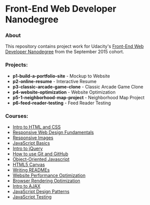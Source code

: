 # Front-End Web Developer Nanodegree

### About
This repository contains project work for Udacity's [Front-End Web Developer Nanodegree](https://www.udacity.com/course/nd001) from the September 2015 cohort.

### Projects:
- **p1-build-a-portfolio-site** - Mockup to Website
- **p2-online-resume** - Interactive Resume
- **p3-classic-arcade-game-clone** - Classic Arcade Game Clone
- **p4-website-optimization** - Website Optimization
- **p5-1-neighborhood-map-project** - Neighborhood Map Project
- **p6-feed-reader-testing** - Feed Reader Testing

### Courses:
- [Intro to HTML and CSS](https://www.udacity.com/course/intro-to-html-and-css--ud304-nd)
- [Responsive Web Design Fundamentals](https://www.udacity.com/course/responsive-web-design-fundamentals--ud893-nd)
- [Responsive Images](https://www.udacity.com/course/responsive-images--ud882-nd)
- [JavaScript Basics](https://www.udacity.com/course/javascript-basics--ud804-nd)
- [Intro to jQuery](https://www.udacity.com/course/intro-to-jquery--ud245-nd)
- [How to use Git and GitHub](https://www.udacity.com/course/how-to-use-git-and-github--ud775-nd)
- [Object-Oriented Javascript](https://www.udacity.com/course/object-oriented-javascript--ud015-nd)
- [HTML5 Canvas](https://www.udacity.com/course/html5-canvas--ud292-nd)
- [Writing READMEs](https://www.udacity.com/course/writing-readmes--ud777-nd)
- [Website Performance Optimization](https://www.udacity.com/course/website-performance-optimization--ud884-nd)
- [Browser Rendering Optimization](https://www.udacity.com/course/browser-rendering-optimization--ud860-nd)
- [Intro to AJAX](https://www.udacity.com/course/intro-to-ajax--ud110-nd)
- [JavaScript Design Patterns](https://www.udacity.com/course/javascript-design-patterns--ud989-nd)
- [JavaScript Testing](https://www.udacity.com/course/javascript-testing--ud549-nd)